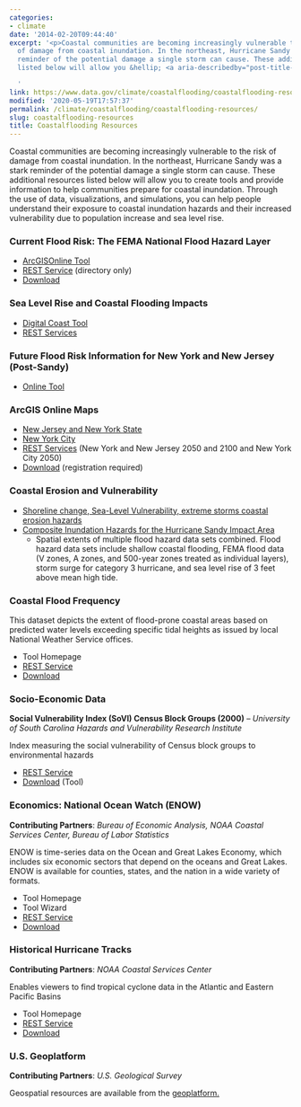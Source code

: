 ```yaml
---
categories:
- climate
date: '2014-02-20T09:44:40'
excerpt: '<p>Coastal communities are becoming increasingly vulnerable to the risk
  of damage from coastal inundation. In the northeast, Hurricane Sandy was a stark
  reminder of the potential damage a single storm can cause. These additional resources
  listed below will allow you &hellip; <a aria-describedby="post-title-138991" href="https://www.data.gov/climate/climate-resources">Continued</a></p>

  '
link: https://www.data.gov/climate/coastalflooding/coastalflooding-resources/
modified: '2020-05-19T17:57:37'
permalink: /climate/coastalflooding/coastalflooding-resources/
slug: coastalflooding-resources
title: Coastalflooding Resources
---
```

Coastal communities are becoming increasingly vulnerable to the risk of damage from coastal inundation. In the northeast, Hurricane Sandy was a stark reminder of the potential damage a single storm can cause. These additional resources listed below will allow you to create tools and provide information to help communities prepare for coastal inundation. Through the use of data, visualizations, and simulations, you can help people understand their exposure to coastal inundation hazards and their increased vulnerability due to population increase and sea level rise.


### Current Flood Risk: The FEMA National Flood Hazard Layer


* [ArcGISOnline Tool](http://fema.maps.arcgis.com/home/webmap/viewer.html?webmap=cbe088e7c8704464aa0fc34eb99e7f30 "ArcGISOnline Tool")
* [REST Service](http://hazards.fema.gov/gis/nfhl/rest/services/public/NFHL/MapServer "REST Service") (directory only)
* [Download](https://hazards.fema.gov/femaportal/NFHL/ "Download")


### Sea Level Rise and Coastal Flooding Impacts


* [Digital Coast Tool](http://www.csc.noaa.gov/slr "Digital Coast Tool")
* [REST Services](http://www.csc.noaa.gov/ArcGISPUB/rest/services/dc_slr "REST Services")


### Future Flood Risk Information for New York and New Jersey (Post-Sandy)


* [Online Tool](http://www.globalchange.gov/what-we-do/assessment/coastal-resilience-resources "Online Tool")


### ArcGIS Online Maps


* [New Jersey and New York State](http://geoplatform.maps.arcgis.com/home/item.html?id=2960f1e066544582ae0f0d988ccb3d27 "New Jersey and New York State")
* [New York City](http://geoplatform.maps.arcgis.com/home/item.html?id=bc90ddc4984a45538c1de5b4ddf91381 "New York City")
* [REST Services](http://www.csc.noaa.gov/arcgis/rest/services/NCAMapping "REST Services") (New York and New Jersey 2050 and 2100 and New York City 2050)
* [Download](ftp://ftp.csc.noaa.gov/pub/hazards/BestAvailableSFHAPlusSLR "Download") (registration required)


### Coastal Erosion and Vulnerability


* [Shoreline change, Sea-Level Vulnerability, extreme storms coastal erosion hazards](http://marine.usgs.gov/coastalchangehazardsportal/ "Shoreline change, Sea-Level Vulnerability, extreme storms coastal erosion hazards")
* [Composite Inundation Hazards for the Hurricane Sandy Impact Area](http://maps.csc.noaa.gov/arcgis/rest/services/Roadmap/RoadmapPilot_HazardComposite/MapServer "Composite Inundation Hazards for the Hurricane Sandy Impact Area")
	+ Spatial extents of multiple flood hazard data sets combined. Flood hazard data sets include shallow coastal flooding, FEMA flood data (V zones, A zones, and 500-year zones treated as individual layers), storm surge for category 3 hurricane, and sea level rise of 3 feet above mean high tide.


### Coastal Flood Frequency


This dataset depicts the extent of flood-prone coastal areas based on predicted water levels exceeding specific tidal heights as issued by local National Weather Service offices.


* Tool Homepage
* [REST Service](http://www.csc.noaa.gov/ArcGISPUB/rest/services/dc_slr/Flood_Frequency/MapServer "REST Service")
* [Download](http://csc.noaa.gov/htdata/Inundation/SLR/FloodFreqData/Flood_Frequency_data_dist.zip "Download")


### Socio-Economic Data


**Social Vulnerability Index (SoVI) Census Block Groups (2000)** – *University of South Carolina Hazards and Vulnerability Research Institute*


Index measuring the social vulnerability of Census block groups to environmental hazards


* [REST Service](http://www.csc.noaa.gov/ArcGISPUB/rest/services/sovi/sovi_blockgroups/MapServer "REST Service")
* [Download](http://www.csc.noaa.gov/dataviewer/index.html?action=advsearch&qType=like&qFld=Name&datareg=1&qVal=%sovi%# "Download") (Tool)


### Economics: National Ocean Watch (ENOW)


**Contributing Partners**: *Bureau of Economic Analysis, NOAA Coastal Services Center, Bureau of Labor Statistics*


ENOW is time-series data on the Ocean and Great Lakes Economy, which includes six economic sectors that depend on the oceans and Great Lakes. ENOW is available for counties, states, and the nation in a wide variety of formats.


* Tool Homepage
* Tool Wizard
* [REST Service](http://csc.noaa.gov/ArcGISPUB/rest/services/enow)
* [Download](http://www.csc.noaa.gov/htdata/SocioEconomic/ENOW.zip)


### Historical Hurricane Tracks


**Contributing Partners**: *NOAA Coastal Services Center*


Enables viewers to find tropical cyclone data in the Atlantic and Eastern Pacific Basins


* Tool Homepage
* [REST Service](http://www.csc.noaa.gov/arcgis/rest/services/Hurricanes/AllHurricanes/MapServer "REST Service")
* [Download](http://www.ncdc.noaa.gov/ibtracs/index.php?name=wmo-data "Download")


### U.S. Geoplatform


**Contributing Partners**: *U.S. Geological Survey*


Geospatial resources are available from the [geoplatform.](http://www.geoplatform.gov/climate-resources)


